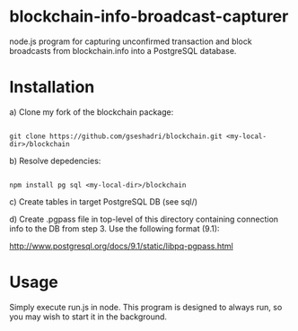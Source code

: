 blockchain-info-broadcast-capturer
==================================

node.js program for capturing unconfirmed transaction and block broadcasts from blockchain.info into a PostgreSQL database.

Installation
============

a) Clone my fork of the blockchain package:
```

git clone https://github.com/gseshadri/blockchain.git <my-local-dir>/blockchain
```

b) Resolve depedencies:

```

npm install pg sql <my-local-dir>/blockchain
```

c) Create tables in target PostgreSQL DB (see sql/)

d) Create .pgpass file in top-level of this directory containing connection info to the DB from step 3. Use the following format (9.1):

http://www.postgresql.org/docs/9.1/static/libpq-pgpass.html

Usage
=====

Simply execute run.js in node. This program is designed to always run, so you may wish to start it in the background.
